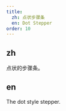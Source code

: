 ```yaml
---
title:
  zh: 点状步骤条
  en: Dot Stepper
order: 10
---
```


## zh

点状的步骤条。

## en

The dot style stepper.
